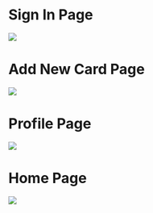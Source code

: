 # Sign In Page
![](https://github.com/erdemsaray/flutter_ui_design/blob/master/screenImages/signInPage.png)
# Add New Card Page
![](https://github.com/erdemsaray/flutter_ui_design/blob/master/screenImages/addnewcard.png)
# Profile Page
![](https://github.com/erdemsaray/flutter_ui_design/blob/master/screenImages/profilepage.png)
# Home Page
![](https://github.com/erdemsaray/flutter_ui_design/blob/master/screenImages/homepage.png)

